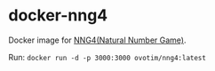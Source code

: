 # docker-nng4
Docker image for [NNG4(Natural Number Game)](https://github.com/leanprover-community/NNG4).

Run: `docker run -d -p 3000:3000 ovotim/nng4:latest`